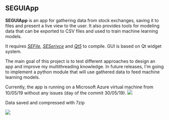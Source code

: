 ## SEGUIApp

**SEGUIApp** is an app for gathering data from stock exchanges, saving it to files and present a live view to the user. It also provides tools for modeling data that can be exported to CSV files and used to train machine learning models.


It requires *[SEFile](https://github.com/wdznak/SEFile)*, *[SESerivce](https://github.com/wdznak/SEService)* and *[Qt5](https://www.qt.io/)* to compile. GUI is based on Qt widget system.  




The main goal of this project is to test different approaches to design an app and improve my multithreading knowledge. In future releases, I'm going to implement a python module that will use gathered data to feed machine learning models.

Currently, the app is running on a Microsoft Azure virtual machine from 10/05/19 without any issues (day of the commit 30/05/19). 
![](../assets/app.png)


Data saved and compressed with 7zip



![](../assets/files.png)
